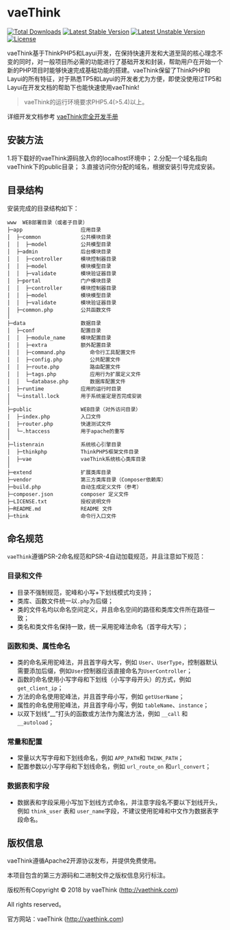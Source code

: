 vaeThink
===============

[![Total Downloads](https://poser.pugx.org/topthink/think/downloads)](https://packagist.org/packages/topthink/think)
[![Latest Stable Version](https://poser.pugx.org/topthink/think/v/stable)](https://packagist.org/packages/topthink/think)
[![Latest Unstable Version](https://poser.pugx.org/topthink/think/v/unstable)](https://packagist.org/packages/topthink/think)
[![License](https://poser.pugx.org/topthink/think/license)](https://packagist.org/packages/topthink/think)

vaeThink基于ThinkPHP5和Layui开发，在保持快速开发和大道至简的核心理念不变的同时，对一般项目所必需的功能进行了基础开发和封装，帮助用户在开始一个新的PHP项目时能够快速完成基础功能的搭建。vaeThink保留了ThinkPHP和Layui的所有特征，对于熟悉TP5和Layui的开发者尤为方便，即使没使用过TP5和Layui在开发文档的帮助下也能快速使用vaeThink!

> vaeThink的运行环境要求PHP5.4(>5.4)以上。

详细开发文档参考 [vaeThink完全开发手册](http://www.vaethink.com/doc)

## 安装方法

1.将下载好的vaeThink源码放入你的localhost环境中；
2.分配一个域名指向vaeThink下的public目录；
3.直接访问你分配的域名，根据安装引导完成安装。

## 目录结构

安装完成的目录结构如下：

~~~
www  WEB部署目录（或者子目录）
├─app                   应用目录
│  ├─common             公共模块目录
│  │  ├─model           公共模型目录
│  ├─admin              后台模块目录
│  │  ├─controller      模块控制器目录
│  │  ├─model           模块模型目录
│  │  ├─validate        模块验证器目录
│  ├─portal             门户模块目录
│  │  ├─controller      模块控制器目录
│  │  ├─model           模块模型目录
│  │  ├─validate        模块验证器目录
│  ├─common.php         公共函数文件
│
├─data                  数据目录
│  ├─conf               配置目录
│  │  ├─module_name     模块配置目录
│  │  ├─extra           额外配置目录
│  │  ├─command.php        命令行工具配置文件
│  │  ├─config.php         公共配置文件
│  │  ├─route.php          路由配置文件
│  │  ├─tags.php           应用行为扩展定义文件
│  │  └─database.php       数据库配置文件
│  ├─runtime            应用的运行时目录
│  └─install.lock       用于系统鉴定是否完成安装
│ 
├─public                WEB目录（对外访问目录）
│  ├─index.php          入口文件
│  ├─router.php         快速测试文件
│  └─.htaccess          用于apache的重写
│
├─listenrain            系统核心引擎目录
│  ├─thinkphp           ThinkPHP5框架文件目录
│  ├─vae                vaeThink系统核心类库目录
│
├─extend                扩展类库目录
├─vendor                第三方类库目录（Composer依赖库）
├─build.php             自动生成定义文件（参考）
├─composer.json         composer 定义文件
├─LICENSE.txt           授权说明文件
├─README.md             README 文件
├─think                 命令行入口文件
~~~

## 命名规范

`vaeThink`遵循PSR-2命名规范和PSR-4自动加载规范，并且注意如下规范：

### 目录和文件

*   目录不强制规范，驼峰和小写+下划线模式均支持；
*   类库、函数文件统一以`.php`为后缀；
*   类的文件名均以命名空间定义，并且命名空间的路径和类库文件所在路径一致；
*   类名和类文件名保持一致，统一采用驼峰法命名（首字母大写）；

### 函数和类、属性命名

*   类的命名采用驼峰法，并且首字母大写，例如 `User`、`UserType`，控制器默认需要添加后缀，例如`User`控制器应该直接命名为`UserController`；
*   函数的命名使用小写字母和下划线（小写字母开头）的方式，例如 `get_client_ip`；
*   方法的命名使用驼峰法，并且首字母小写，例如 `getUserName`；
*   属性的命名使用驼峰法，并且首字母小写，例如 `tableName`、`instance`；
*   以双下划线“__”打头的函数或方法作为魔法方法，例如 `__call` 和 `__autoload`；

### 常量和配置

*   常量以大写字母和下划线命名，例如 `APP_PATH`和 `THINK_PATH`；
*   配置参数以小写字母和下划线命名，例如 `url_route_on` 和`url_convert`；

### 数据表和字段

*   数据表和字段采用小写加下划线方式命名，并注意字段名不要以下划线开头，例如 `think_user` 表和 `user_name`字段，不建议使用驼峰和中文作为数据表字段命名。


## 版权信息

vaeThink遵循Apache2开源协议发布，并提供免费使用。

本项目包含的第三方源码和二进制文件之版权信息另行标注。

版权所有Copyright © 2018 by vaeThink (http://vaethink.com)

All rights reserved。

官方网站：vaeThink (http://vaethink.com)
